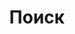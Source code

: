 ---
title: "Поиск" # in any language you want
layout: "search" # is necessary
# url: "/archive"
# description: "Description for Search"
summary: "search"
placeholder: "поиск"
---